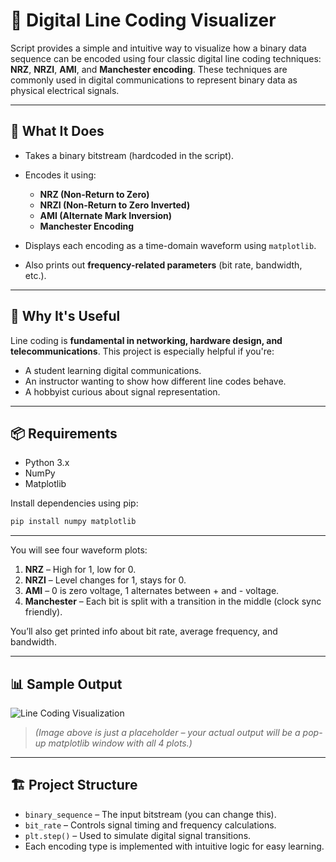 # 🔌 Digital Line Coding Visualizer

Script provides a simple and intuitive way to visualize how a binary data sequence can be encoded using four classic digital line coding techniques: **NRZ**, **NRZI**, **AMI**, and **Manchester encoding**. These techniques are commonly used in digital communications to represent binary data as physical electrical signals.

---

## 📸 What It Does

* Takes a binary bitstream (hardcoded in the script).
* Encodes it using:

  * **NRZ (Non-Return to Zero)**
  * **NRZI (Non-Return to Zero Inverted)**
  * **AMI (Alternate Mark Inversion)**
  * **Manchester Encoding**
* Displays each encoding as a time-domain waveform using `matplotlib`.
* Also prints out **frequency-related parameters** (bit rate, bandwidth, etc.).

---

## 🧠 Why It's Useful

Line coding is **fundamental in networking, hardware design, and telecommunications**. This project is especially helpful if you're:

* A student learning digital communications.
* An instructor wanting to show how different line codes behave.
* A hobbyist curious about signal representation.

---

## 📦 Requirements

* Python 3.x
* NumPy
* Matplotlib

Install dependencies using pip:

```bash
pip install numpy matplotlib
```

---

You will see four waveform plots:

1. **NRZ** – High for 1, low for 0.
2. **NRZI** – Level changes for 1, stays for 0.
3. **AMI** – 0 is zero voltage, 1 alternates between + and - voltage.
4. **Manchester** – Each bit is split with a transition in the middle (clock sync friendly).

You’ll also get printed info about bit rate, average frequency, and bandwidth.

---

## 📊 Sample Output

![Line Coding Visualization](example_plot.png)

> *(Image above is just a placeholder – your actual output will be a pop-up matplotlib window with all 4 plots.)*

---

## 🏗️ Project Structure

* `binary_sequence` – The input bitstream (you can change this).
* `bit_rate` – Controls signal timing and frequency calculations.
* `plt.step()` – Used to simulate digital signal transitions.
* Each encoding type is implemented with intuitive logic for easy learning.


